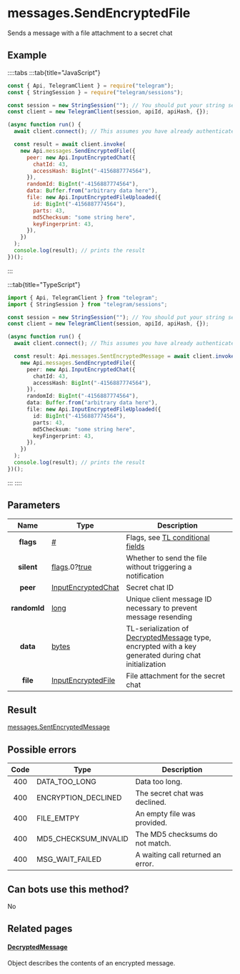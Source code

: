 # messages.SendEncryptedFile

Sends a message with a file attachment to a secret chat

## Example

::::tabs
:::tab{title="JavaScript"}

```js
const { Api, TelegramClient } = require("telegram");
const { StringSession } = require("telegram/sessions");

const session = new StringSession(""); // You should put your string session here
const client = new TelegramClient(session, apiId, apiHash, {});

(async function run() {
  await client.connect(); // This assumes you have already authenticated with .start()

  const result = await client.invoke(
    new Api.messages.SendEncryptedFile({
      peer: new Api.InputEncryptedChat({
        chatId: 43,
        accessHash: BigInt("-4156887774564"),
      }),
      randomId: BigInt("-4156887774564"),
      data: Buffer.from("arbitrary data here"),
      file: new Api.InputEncryptedFileUploaded({
        id: BigInt("-4156887774564"),
        parts: 43,
        md5Checksum: "some string here",
        keyFingerprint: 43,
      }),
    })
  );
  console.log(result); // prints the result
})();
```

:::

:::tab{title="TypeScript"}

```ts
import { Api, TelegramClient } from "telegram";
import { StringSession } from "telegram/sessions";

const session = new StringSession(""); // You should put your string session here
const client = new TelegramClient(session, apiId, apiHash, {});

(async function run() {
  await client.connect(); // This assumes you have already authenticated with .start()

  const result: Api.messages.SentEncryptedMessage = await client.invoke(
    new Api.messages.SendEncryptedFile({
      peer: new Api.InputEncryptedChat({
        chatId: 43,
        accessHash: BigInt("-4156887774564"),
      }),
      randomId: BigInt("-4156887774564"),
      data: Buffer.from("arbitrary data here"),
      file: new Api.InputEncryptedFileUploaded({
        id: BigInt("-4156887774564"),
        parts: 43,
        md5Checksum: "some string here",
        keyFingerprint: 43,
      }),
    })
  );
  console.log(result); // prints the result
})();
```

:::
::::

## Parameters

|     Name     | Type                                                                                                                              | Description                                                                                                                                             |
| :----------: | --------------------------------------------------------------------------------------------------------------------------------- | ------------------------------------------------------------------------------------------------------------------------------------------------------- |
|  **flags**   | [#](https://core.telegram.org/type/%23)                                                                                           | Flags, see [TL conditional fields](https://core.telegram.org/mtproto/TL-combinators#conditional-fields)                                                 |
|  **silent**  | [flags](https://core.telegram.org/mtproto/TL-combinators#conditional-fields).0?[true](https://core.telegram.org/constructor/true) | Whether to send the file without triggering a notification                                                                                              |
|   **peer**   | [InputEncryptedChat](https://core.telegram.org/type/InputEncryptedChat)                                                           | Secret chat ID                                                                                                                                          |
| **randomId** | [long](https://core.telegram.org/type/long)                                                                                       | Unique client message ID necessary to prevent message resending                                                                                         |
|   **data**   | [bytes](https://core.telegram.org/type/bytes)                                                                                     | TL-serialization of [DecryptedMessage](https://core.telegram.org/type/DecryptedMessage) type, encrypted with a key generated during chat initialization |
|   **file**   | [InputEncryptedFile](https://core.telegram.org/type/InputEncryptedFile)                                                           | File attachment for the secret chat                                                                                                                     |

## Result

[messages.SentEncryptedMessage](https://core.telegram.org/type/messages.SentEncryptedMessage)

## Possible errors

| Code | Type                 | Description                       |
| :--: | -------------------- | --------------------------------- |
| 400  | DATA_TOO_LONG        | Data too long.                    |
| 400  | ENCRYPTION_DECLINED  | The secret chat was declined.     |
| 400  | FILE_EMTPY           | An empty file was provided.       |
| 400  | MD5_CHECKSUM_INVALID | The MD5 checksums do not match.   |
| 400  | MSG_WAIT_FAILED      | A waiting call returned an error. |

## Can bots use this method?

No

## Related pages

#### [DecryptedMessage](https://core.telegram.org/type/DecryptedMessage)

Object describes the contents of an encrypted message.
